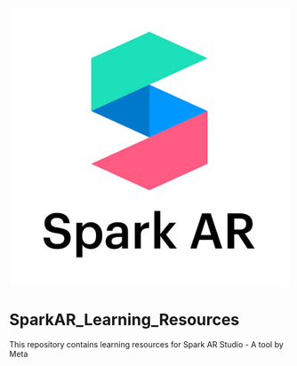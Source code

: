 ![image](./images/sparkARlogo.jpg)
# SparkAR_Learning_Resources
This repository contains learning resources for Spark AR Studio - A tool by Meta 
